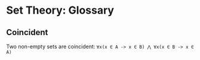 # Set Theory: Glossary

## Coincident
Two non-empty sets are coincident: `∀x(x ∈ A -> x ∈ B) ⋀ ∀x(x ∈ B -> x ∈ A)`
